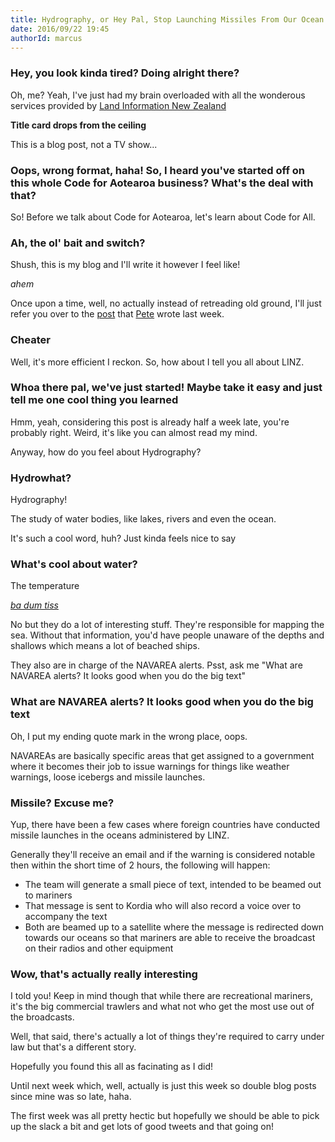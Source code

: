```yaml
---
title: Hydrography, or Hey Pal, Stop Launching Missiles From Our Ocean
date: 2016/09/22 19:45
authorId: marcus
---
```


### Hey, you look kinda tired? Doing alright there?

Oh, me? Yeah, I've just had my brain overloaded with all the wonderous services provided by <a href="http://linz.govt.nz">Land Information New Zealand</a>

**__Title card drops from the ceiling__**

This is a blog post, not a TV show...

### Oops, wrong format, haha! So, I heard you've started off on this whole Code for Aotearoa business? What's the deal with that?

So! Before we talk about Code for Aotearoa, let's learn about Code for All.

### Ah, the ol' bait and switch?

Shush, this is my blog and I'll write it however I feel like!

*ahem*

Once upon a time, well, no actually instead of retreading old ground, I'll just refer you over to the [post](https://medium.com/code-for-aotearoa/why-code-for-aotearoa-a4c865ff7122#.vhjc5i5wp) that [Pete](http://twitter.com/peterjakey) wrote last week.

### Cheater

Well, it's more efficient I reckon. So, how about I tell you all about LINZ.

### Whoa there pal, we've just started! Maybe take it easy and just tell me one cool thing you learned

Hmm, yeah, considering this post is already half a week late, you're probably right. Weird, it's like you can almost read my mind.

Anyway, how do you feel about Hydrography?

### Hydrowhat?

Hydrography!

The study of water bodies, like lakes, rivers and even the ocean.

It's such a cool word, huh? Just kinda feels nice to say

### What's cool about water?

The temperature

[*ba dum tiss*](http://instantrimshot.com)

No but they do a lot of interesting stuff. They're responsible for mapping the sea. Without that information, you'd have people unaware of the depths and shallows which means a lot of beached ships.

They also are in charge of the NAVAREA alerts. Psst, ask me "What are NAVAREA alerts? It looks good when you do the big text"

### What are NAVAREA alerts? It looks good when you do the big text

Oh, I put my ending quote mark in the wrong place, oops.

NAVAREAs are basically specific areas that get assigned to a government where it becomes their job to issue warnings for things like weather warnings, loose icebergs and missile launches.

### Missile? Excuse me?

Yup, there have been a few cases where foreign countries have conducted missile launches in the oceans administered by LINZ.

Generally they'll receive an email and if the warning is considered notable then within the short time of 2 hours, the following will happen:
* The team will generate a small piece of text, intended to be beamed out to mariners
* That message is sent to Kordia who will also record a voice over to accompany the text
* Both are beamed up to a satellite where the message is redirected down towards our oceans so that mariners are able to receive the broadcast on their radios and other equipment

### Wow, that's actually really interesting

I told you! Keep in mind though that while there are recreational mariners, it's the big commercial trawlers and what not who get the most use out of the broadcasts.

Well, that said, there's actually a lot of things they're required to carry under law but that's a different story.

Hopefully you found this all as facinating as I did!

Until next week which, well, actually is just this week so double blog posts since mine was so late, haha.

The first week was all pretty hectic but hopefully we should be able to pick up the slack a bit and get lots of good tweets and that going on!
